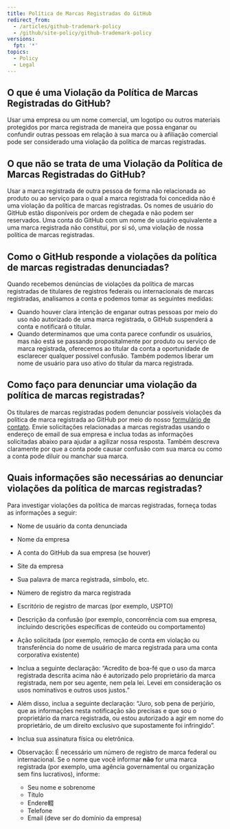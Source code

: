 ```yaml
---
title: Política de Marcas Registradas do GitHub
redirect_from:
  - /articles/github-trademark-policy
  - /github/site-policy/github-trademark-policy
versions:
  fpt: '*'
topics:
  - Policy
  - Legal
---
```

## <a name="what-is-a-github-trademark-policy-violation"></a>O que é uma Violação da Política de Marcas Registradas do GitHub?

Usar uma empresa ou um nome comercial, um logotipo ou outros materiais protegidos por marca registrada de maneira que possa enganar ou confundir outras pessoas em relação à sua marca ou à afiliação comercial pode ser considerado uma violação da política de marcas registradas.

## <a name="what-is-not-a-github-trademark-policy-violation"></a>O que não se trata de uma Violação da Política de Marcas Registradas do GitHub?

Usar a marca registrada de outra pessoa de forma não relacionada ao produto ou ao serviço para o qual a marca registrada foi concedida não é uma violação da política de marcas registradas. Os nomes de usuário do GitHub estão disponíveis por ordem de chegada e não podem ser reservados. Uma conta do GitHub com um nome de usuário equivalente a uma marca registrada não constitui, por si só, uma violação de nossa política de marcas registradas.

## <a name="how-does-github-respond-to-reported-trademark-policy-violations"></a>Como o GitHub responde a violações da política de marcas registradas denunciadas?

Quando recebemos denúncias de violações da política de marcas registradas de titulares de registros federais ou internacionais de marcas registradas, analisamos a conta e podemos tomar as seguintes medidas:

* Quando houver clara intenção de enganar outras pessoas por meio do uso não autorizado de uma marca registrada, o GitHub suspenderá a conta e notificará o titular.
* Quando determinamos que uma conta parece confundir os usuários, mas não está se passando propositalmente por produto ou serviço de marca registrada, oferecemos ao titular da conta a oportunidade de esclarecer qualquer possível confusão. Também podemos liberar um nome de usuário para uso ativo do titular da marca registrada.

## <a name="how-do-i-report-a-trademark-policy-violation"></a>Como faço para denunciar uma violação da política de marcas registradas?

Os titulares de marcas registradas podem denunciar possíveis violações da política de marca registrada ao GitHub por meio do nosso [formulário de contato](https://support.github.com/contact?tags=docs-trademark). Envie solicitações relacionadas a marcas registradas usando o endereço de email de sua empresa e inclua todas as informações solicitadas abaixo para ajudar a agilizar nossa resposta. Também descreva claramente por que a conta pode causar confusão com sua marca ou como a conta pode diluir ou manchar sua marca.

## <a name="what-information-is-required-when-reporting-trademark-policy-violations"></a>Quais informações são necessárias ao denunciar violações da política de marcas registradas?

Para investigar violações da política de marcas registradas, forneça todas as informações a seguir:

* Nome de usuário da conta denunciada
* Nome da empresa
* A conta do GitHub da sua empresa (se houver)
* Site da empresa
* Sua palavra de marca registrada, símbolo, etc.
* Número de registro da marca registrada
* Escritório de registro de marcas (por exemplo, USPTO)
* Descrição da confusão (por exemplo, concorrência com sua empresa, incluindo descrições específicas de conteúdo ou comportamento)
* Ação solicitada (por exemplo, remoção de conta em violação ou transferência do nome de usuário de marca registrada para uma conta corporativa existente)
* Inclua a seguinte declaração: “Acredito de boa-fé que o uso da marca registrada descrita acima não é autorizado pelo proprietário da marca registrada, nem por seu agente, nem pela lei. Levei em consideração os usos nominativos e outros usos justos.”
* Além disso, inclua a seguinte declaração: “Juro, sob pena de perjúrio, que as informações nesta notificação são precisas e que sou o proprietário da marca registrada, ou estou autorizado a agir em nome do proprietário, de um direito exclusivo que supostamente foi infringido”.
* Inclua sua assinatura física ou eletrônica.

* Observação: É necessário um número de registro de marca federal ou internacional. Se o nome que você informar **não** for uma marca registrada (por exemplo, uma agência governamental ou organização sem fins lucrativos), informe:
    * Seu nome e sobrenome
    * Título
    * Endere輟
    * Telefone
    * Email (deve ser do domínio da empresa)
